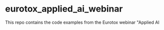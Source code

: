 # eurotox_applied_ai_webinar
This repo contains the code examples from the Eurotox webinar "Applied AI 
